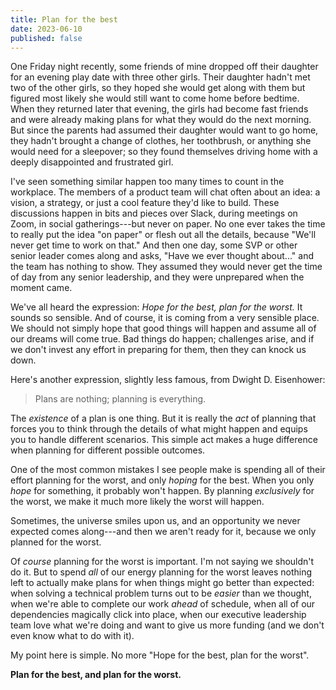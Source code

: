 ```yaml
---
title: Plan for the best
date: 2023-06-10
published: false
---
```


One Friday night recently, some friends of mine dropped off their daughter for
an evening play date with three other girls. Their daughter hadn't met two of
the other girls, so they hoped she would get along with them but figured most
likely she would still want to come home before bedtime. When they returned
later that evening, the girls had become fast friends and were already making
plans for what they would do the next morning. But since the parents had
assumed their daughter would want to go home, they hadn't brought a change of
clothes, her toothbrush, or anything she would need for a sleepover; so they
found themselves driving home with a deeply disappointed and frustrated girl.

I've seen something similar happen too many times to count in the workplace. The
members of a product team will chat often about an idea: a vision, a strategy,
or just a cool feature they'd like to build. These discussions happen in bits
and pieces over Slack, during meetings on Zoom, in social gatherings---but
never on paper. No one ever takes the time to really put the idea "on paper" or
flesh out all the details, because "We'll never get time to work on that." And
then one day, some SVP or other senior leader comes along and asks, "Have we
ever thought about..." and the team has nothing to show. They assumed they
would never get the time of day from any senior leadership, and they were
unprepared when the moment came.

We've all heard the expression: _Hope for the best, plan for the worst._ It
sounds so sensible. And of course, it is coming from a very sensible place. We
should not simply hope that good things will happen and assume all of our dreams
will come true. Bad things do happen; challenges arise, and if we don't invest
any effort in preparing for them, then they can knock us down.

Here's another expression, slightly less famous, from Dwight D. Eisenhower:

> Plans are nothing; planning is everything.

The _existence_ of a plan is one thing. But it is really the _act_ of planning
that forces you to think through the details of what might happen and equips you
to handle different scenarios. This simple act makes a huge difference when
planning for different possible outcomes.

One of the most common mistakes I see people make is spending all of their
effort planning for the worst, and only _hoping_ for the best. When you only
_hope_ for something, it probably won't happen. By planning _exclusively_ for
the worst, we make it much more likely the worst will happen.

Sometimes, the universe smiles upon us, and an opportunity we never expected
comes along---and then we aren't ready for it, because we only planned for the
worst.

Of _course_ planning for the worst is important. I'm not saying we shouldn't do
it. But to spend _all_ of our energy planning for the worst leaves nothing left
to actually make plans for when things might go better than expected: when
solving a technical problem turns out to be _easier_ than we thought, when
we're able to complete our work _ahead_ of schedule, when all of our
dependencies magically click into place, when our executive leadership team
love what we're doing and want to give us more funding (and we don't even know
what to do with it).

My point here is simple. No more "Hope for the best, plan for the worst".

**Plan for the best, and plan for the worst.**
